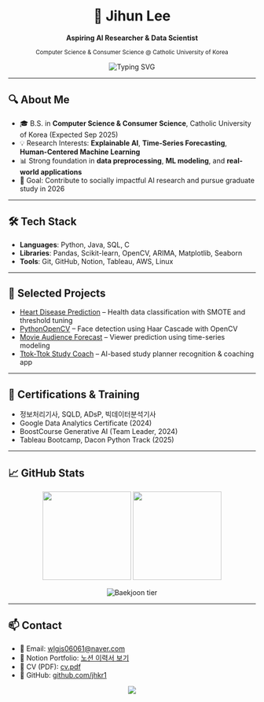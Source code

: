 <h1 align="center">🧠 Jihun Lee</h1>
<p align="center"><b>Aspiring AI Researcher & Data Scientist</b></p>
<p align="center"><sub>Computer Science & Consumer Science @ Catholic University of Korea</sub></p>

<p align="center">
  <img src="https://readme-typing-svg.demolab.com?font=Fira+Code&pause=1000&color=58A6FF&center=true&vCenter=true&width=500&lines=Interpretable+AI+%7C+Time-Series+Modeling+%7C+Social+Data;From+Model+to+Impact;Building+AI+that+Matters;Graduate+School+Applicant+·+Spring+2026" alt="Typing SVG" />
</p>

---

## 🔍 About Me

- 🎓 B.S. in **Computer Science & Consumer Science**, Catholic University of Korea (Expected Sep 2025)  
- 💡 Research Interests: **Explainable AI**, **Time-Series Forecasting**, **Human-Centered Machine Learning**  
- 📊 Strong foundation in **data preprocessing**, **ML modeling**, and **real-world applications**  
- 🎯 Goal: Contribute to socially impactful AI research and pursue graduate study in 2026

---

## 🛠️ Tech Stack

- **Languages**: Python, Java, SQL, C  
- **Libraries**: Pandas, Scikit-learn, OpenCV, ARIMA, Matplotlib, Seaborn  
- **Tools**: Git, GitHub, Notion, Tableau, AWS, Linux

---

## 💼 Selected Projects

- [Heart Disease Prediction](https://github.com/jhkr1/Heart-Disease-Prediction) – Health data classification with SMOTE and threshold tuning  
- [PythonOpenCV](https://github.com/jhkr1/PythonOpenCV) – Face detection using Haar Cascade with OpenCV  
- [Movie Audience Forecast](https://github.com/jhkr1/movie-audience-prediction) – Viewer prediction using time-series modeling  
- [Ttok-Ttok Study Coach](https://github.com/jhkr1/ttok-ttok) – AI-based study planner recognition & coaching app

---

## 📜 Certifications & Training

- 정보처리기사, SQLD, ADsP, 빅데이터분석기사  
- Google Data Analytics Certificate (2024)  
- BoostCourse Generative AI (Team Leader, 2024)  
- Tableau Bootcamp, Dacon Python Track (2025)

---

## 📈 GitHub Stats

<p align="center">
  <img height="180em" src="https://github-readme-stats.vercel.app/api?username=jhkr1&show_icons=true&theme=nord&hide_border=true" />
  <img height="180em" src="https://github-readme-stats.vercel.app/api/top-langs/?username=jhkr1&layout=compact&theme=nord&hide_border=true" />
</p>

<p align="center">
  <img alt="Baekjoon tier" src="http://mazassumnida.wtf/api/generate_badge?boj=wlgjs0606" />
</p>

---

## 📫 Contact

- 📧 Email: wlgjs06061@naver.com  
- 🧠 Notion Portfolio: [노션 이력서 보기](https://sunrise-gaura-2ce.notion.site/ae809ad7a3644961a1707ee78e6968ba)  
- 📄 CV (PDF):  [cv.pdf](https://github.com/user-attachments/files/21207170/cv.pdf)
- 🔗 GitHub: [github.com/jhkr1](https://github.com/jhkr1)

<p align="center">
  <img src="https://hits.seeyoufarm.com/api/count/incr/badge.svg?url=https://github.com/jhkr1&count_bg=%2376CA1E&title_bg=%23555555&icon=github.svg&icon_color=%23E7E7E7&title=Visits&edge_flat=false"/>
</p>
